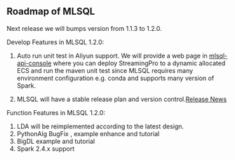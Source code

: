 ## Roadmap of MLSQL

Next release we will bumps version from 1.1.3 to  1.2.0.

Develop Features in MLSQL 1.2.0:

1. Auto run unit test in Aliyun support.
   We will provide a web page in [mlsql-api-console](https://github.com/allwefantasy/mlsql-api-console) where
   you can deploy StreamingPro to a dynamic allocated ECS and run the maven unit test since MLSQL requires many
   environment configuration e.g. conda and supports many version of Spark.

2. MLSQL will have a stable release plan and version control.[Release News](https://github.com/allwefantasy/streamingpro/blob/master/docs/docv2/contribute/release.md)


Function Features in MLSQL 1.2.0:

1. LDA will be reimplemented according to  the latest design.
2. PythonAlg BugFix , example enhance and tutorial
3. BigDL example and tutorial
4. Spark 2.4.x support



